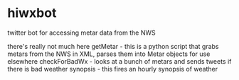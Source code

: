 # hiwxbot
twitter bot for accessing metar data from the NWS

there's really not much here
getMetar - this is a python script that grabs metars from the NWS in XML, parses them into Metar objects for use elsewhere
checkForBadWx - looks at a bunch of metars and sends tweets if there is bad weather
synopsis - this fires an hourly synopsis of weather
